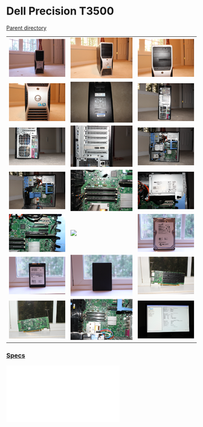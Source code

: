 # Dell Precision T3500
[Parent directory](../index.md)

<table>
  <tr>
    <td><img src='IMG_5624.JPG'/></td>
    <td><img src='IMG_5625.JPG'/></td>
    <td><img src='IMG_5628.JPG'/></td>
  </tr>
  <tr>
    <td><img src='IMG_5629.JPG'/></td>
    <td><img src='IMG_5632.JPG'/></td>
    <td><img src='IMG_5637.JPG'/></td>
  </tr>
  <tr>
    <td><img src='IMG_5638.JPG'/></td>
    <td><img src='IMG_5639.JPG'/></td>
    <td><img src='IMG_5640.JPG'/></td>
  <tr>
  </tr>
    <td><img src='IMG_5641.JPG'/></td>
    <td><img src='IMG_5642.JPG'/></td>
    <td><img src='IMG_5643.JPG'/></td>
  </tr>
  <tr>
    <td><img src='IMG_5644.JPG'/></td>
    <td><img src='IMG_5651.JPG'/></td>
    <td><img src='IMG_5655.JPG'/></td>
  </tr>
  <tr>
    <td><img src='IMG_5657.JPG'/></td>
    <td><img src='IMG_5658.JPG'/></td>
    <td><img src='IMG_5661.JPG'/></td>
  </tr>
  <tr>
    <td><img src='IMG_5662.JPG'/></td>
    <td><img src='IMG_5663.JPG'/></td>
    <td><img src='IMG_5665.JPG'/></td>
  </tr>
</table>

### [Specs](Specs.txt)

<embed src='Specs.txt'>
